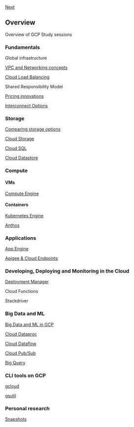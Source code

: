 [Next](https://github.com/paulowe/gcp/blob/main/vpc-networks.md)
## Overview                                                                                                                                          
Overview of GCP Study sessions
### Fundamentals
Global infrastructure

[VPC and Networking concepts](https://github.com/paulowe/gcp/blob/main/vpc-networks.md)

[Cloud Load Balancing](https://github.com/paulowe/gcp/blob/main/cloud-load-balancer.md)

Shared Responsibility Model

[Pricing innovations](https://github.com/paulowe/gcp/blob/main/pricing.md)

[Interconnect Options](https://github.com/paulowe/gcp/blob/main/interconnect-options.md)
### Storage
[Comparing storage options](https://github.com/paulowe/gcp/blob/main/comparing-storage-options.md) 

[Cloud Storage](https://github.com/paulowe/gcp/blob/main/storage.md)

[Cloud SQL](https://github.com/paulowe/gcp/blob/main/cloud-sql.md)

[Cloud Datastore](https://github.com/paulowe/gcp/blob/main/cloud-datastore.md)
### Compute

#### VMs
[Compute Engine](https://github.com/paulowe/gcp/blob/main/compute-engine.md)
#### Containers
[Kubernetes Engine](https://github.com/paulowe/gcp/blob/main/kubernetes-engine.md)

[Anthos](https://github.com/paulowe/gcp/blob/main/anthos.md)  
### Applications
[App Engine](https://github.com/paulowe/gcp/blob/main/app-engine.md)

[Apigee & Cloud Endpoints](https://github.com/paulowe/gcp/blob/main/apigee_cloud-endpoints.md)

### Developing, Deploying and Monitoring in the Cloud
[Deployment Manager](https://github.com/paulowe/gcp/blob/main/deployment-manager.md)

Cloud Functions

Stackdriver

### Big Data and ML
[Big Data and ML in GCP](https://github.com/paulowe/gcp/blob/main/big_data_ml.md)

[Cloud Dataproc](https://github.com/paulowe/gcp/blob/main/dataproc.md)

[Cloud Dataflow](https://github.com/paulowe/gcp/blob/main/dataflow.md)

[Cloud Pub/Sub](https://github.com/paulowe/gcp/blob/main/cloud-pubsub.md)

[Big Query](https://github.com/paulowe/gcp/blob/main/bigquery.md)

### CLI tools on GCP 
[gcloud](https://github.com/paulowe/gcp/blob/main/gcloud.md)

[gsutil](https://github.com/paulowe/gcp/blob/main/gsutil.md)

### Personal research
[Snapshots](https://github.com/paulowe/gcp/blob/main/snapshots.md)
